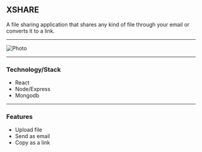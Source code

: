 ## XSHARE

A file sharing application that shares any kind of file through your email or converts it to a link.

<hr/>

![Photo](https://res.cloudinary.com/dvbwpicno/image/upload/v1571789279/b4lzqkl8quridvhcqrwx.png)

<hr>

### Technology/Stack

* React
* Node/Express
* Mongodb

<hr>

### Features
* Upload file
*  Send as email
*  Copy as a link


